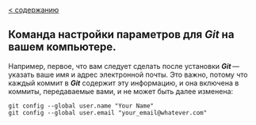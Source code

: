 [< содержанию](./readme.md)

## Команда настройки параметров для ***Git*** на вашем компьютере.

Например, первое, что вам следует сделать после установки ***Git*** — указать ваше имя и адрес электронной почты. Это важно, потому что каждый коммит в ***Git*** содержит эту информацию, и она включена в коммиты, передаваемые вами, и не может быть далее изменена:

```
git config --global user.name "Your Name"
git config --global user.email "your_email@whatever.com"
```